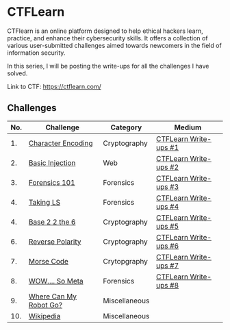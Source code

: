 # CTFLearn

CTFlearn is an online platform designed to help ethical hackers learn, practice, and enhance their cybersecurity skills. It offers a collection of various user-submitted challenges aimed towards newcomers in the field of information security.

In this series, I will be posting the write-ups for all the challenges I have solved. 

Link to CTF: https://ctflearn.com/

## Challenges

|No. |Challenge            |Category      |Medium                              |
|----|---------------------|--------------|------------------------------------|
|1.  |<a href="https://github.com/sai-kantamuneni/CTFLearn-Walkthroughs/tree/main/Cryptography/Character%20Encoding">Character Encoding</a>|Cryptography|<a href="https://medium.com/@sai.kantamuneni/ctflearn-write-ups-1-character-encoding-ab9ec032519b">CTFLearn Write-ups #1</a>|
|2.  |<a href="https://github.com/sai-kantamuneni/CTFLearn-Walkthroughs/tree/main/Web/Basic%20Injection">Basic Injection</a>|Web|<a href="https://medium.com/@sai.kantamuneni/ctflearn-write-ups-2-basic-injection-be268dfa1161">CTFLearn Write-ups #2</a>|
|3.  |<a href="https://github.com/sai-kantamuneni/CTFLearn-Walkthroughs/tree/main/Forensics/Forensics%20101">Forensics 101</a>|Forensics|<a href="https://medium.com/@sai.kantamuneni/186e1902181e">CTFLearn Write-ups #3</a>|
|4.  |<a href="https://github.com/sai-kantamuneni/CTFLearn-Walkthroughs/tree/main/Forensics/Taking%20LS">Taking LS</a>|Forensics|<a href="https://medium.com/@sai.kantamuneni/ctflearn-write-ups-4-taking-ls-0a799e860563">CTFLearn Write-ups #4</a>|
|4.  |<a href="https://github.com/sai-kantamuneni/CTFLearn-Walkthroughs/tree/main/Cryptography/Base%202%202%20the%206">Base 2 2 the 6</a>|Cryptography|<a href="https://medium.com/@sai.kantamuneni/b745b3981527">CTFLearn Write-ups #5</a>|
|6.  |<a href="https://github.com/sai-kantamuneni/CTFLearn-Walkthroughs/tree/main/Cryptography/Reverse%20Polarity">Reverse Polarity</a>|Cryptography|<a href="https://medium.com/@sai.kantamuneni/ctflearn-write-ups-6-reverse-polarity-76db3b8301b9">CTFLearn Write-ups #6</a>|
|7.  |<a href="https://github.com/sai-kantamuneni/CTFLearn-Walkthroughs/tree/main/Cryptography/Morse%20Code">Morse Code</a>|Crytopgraphy|<a href="https://medium.com/@sai.kantamuneni/ctflearn-write-ups-7-morse-code-a97da551d289">CTFLearn Write-ups #7</a>|
|8.  |<a href="https://github.com/sai-kantamuneni/CTFLearn-Walkthroughs/tree/main/Forensics/WOW....%20So%20Meta">WOW.... So Meta</a>|Forensics|<a href="https://medium.com/@sai.kantamuneni/ctflearn-write-ups-8-wow-so-meta-2b98cb580d93">CTFLearn Write-ups #8</a>|
|9.  |<a href="https://github.com/sai-kantamuneni/CTFLearn-Walkthroughs/tree/main/Miscellaneous/Where%20Can%20My%20Robot%20Go">Where Can My Robot Go?</a>|Miscellaneous|<a href="https://medium.com/@sai.kantamuneni/ctflearn-write-ups-9-where-can-my-robot-go-4fcc3c10b609"></a>|
|10.  |<a href="https://github.com/sai-kantamuneni/CTFLearn-Walkthroughs/tree/main/Miscellaneous/Wikipedia">Wikipedia</a>|Miscellaneous|<a href=""></a>|
